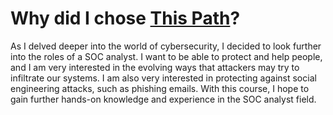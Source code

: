<h1>Why did I chose <a href = "https://app.letsdefend.io/path/soc-analyst-learning-path">This Path</a>?</h1>
As I delved deeper into the world of cybersecurity, I decided to look further into the roles of a SOC analyst. I want to be able to protect and help people, and I am very interested in the evolving ways that attackers may try to infiltrate our systems. I am also very interested in protecting against social engineering attacks, such as phishing emails. With this course, I hope to gain further hands-on knowledge and experience in the SOC analyst field.
<a hreff = "https://ld-certificates.s3.us-east-2.amazonaws.com/6ebfae95-7d40-4b4d-a82b-6b7737c71ae9.png"> </a>
